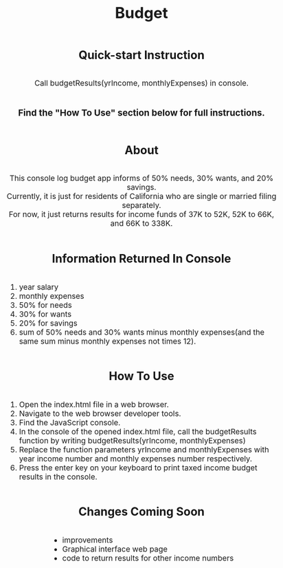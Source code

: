 <style>
    body{
    font-size: 1.1rem;
    display: flex;
    flex-direction: column;
    align-items: center;
}

h1{
    margin-top: 0;
}

p{
    text-align: center;
}

.full-instructions-link{
    font-size: 2rem;
}

ol{
    max-width: 600px;
}

.github-repo-link{
    margin-bottom: 1rem;
}

a{
    font-size: 1.2rem;
}
 @media(max-width: 768px){
    .direction-to-how-to-use{
        display: none;
    }
    .full-instructions-link{
        display: block;
    }
 }
 @media(min-width: 769px){
    .direction-to-how-to-use{
        display: block;
    }
    .full-instructions-link{
        display: none;
    }
 }
</style>
<h1>Budget</h1>
    <h2>Quick-start Instruction</h2>
    <p class="quick-start-instruction">Call budgetResults(yrIncome, monthlyExpenses) in console.</p>
    <h3 class="direction-to-how-to-use">Find the "How To Use" section below for full instructions.</h3>
    <a class="full-instructions-link" href="#how-to-use">Click me to go to "How To Use" for full instructions.</a>
    <h2>About</h2>
    <p class="about-p">This console log budget app informs of 50% needs, 30% wants, and 20% savings. <br>
Currently, it is just for residents of California who are single or married filing separately.<br>
For now, it just returns results for income funds of 37K to 52K, 52K to 66K, and 66K to 338K.</p>
<h2>Information Returned In Console</h2>
<ol>
    <li>year salary</li>
    <li>monthly expenses</li>
    <li>50% for needs</li>
    <li>30% for wants</li>
    <li>20% for savings</li>
    <li>sum of 50% needs and 30% wants minus monthly expenses(and the same sum minus monthly expenses not times 12).</li>
</ol>
    <h2 id="how-to-use">How To Use</h2>
    <ol>
        <li>Open the index.html file in a web browser.</li>
        <li>Navigate to the web browser developer tools.</li>
        <li>Find the JavaScript console.</li>
        <li>In the console of the opened index.html file, call the budgetResults function by writing budgetResults(yrIncome, monthlyExpenses)</li>
        <li>Replace the function parameters yrIncome and monthlyExpenses with year income number and monthly expenses number respectively.</li>
        <li>Press the enter key on your keyboard to print taxed income budget results in the console.</li>
    </ol>
<h2>Changes Coming Soon</h2>

* improvements
* Graphical interface web page
* code to return results for other income numbers
